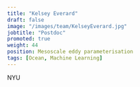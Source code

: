 ```yaml
---
title: "Kelsey Everard"
draft: false
image: "/images/team/KelseyEverard.jpg"
jobtitle: "Postdoc"
promoted: true
weight: 44
position: Mesoscale eddy parameterisation
tags: [Ocean, Machine Learning]
---
```



NYU
